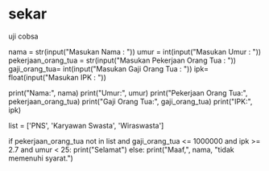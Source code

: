 # sekar
uji cobsa

nama = str(input("Masukan Nama : "))
umur = int(input("Masukan Umur : "))
pekerjaan_orang_tua = str(input("Masukan Pekerjaan Orang Tua : "))
gaji_orang_tua= int(input("Masukan Gaji Orang Tua : "))
ipk= float(input("Masukan IPK : "))

print("Nama:", nama)
print("Umur:", umur)
print("Pekerjaan Orang Tua:", pekerjaan_orang_tua)
print("Gaji Orang Tua:", gaji_orang_tua)
print("IPK:", ipk)

list = ['PNS', 'Karyawan Swasta', 'Wiraswasta']

if pekerjaan_orang_tua not in list and gaji_orang_tua <= 1000000 and ipk >= 2.7 and umur < 25:
    print("Selamat")
else:
    print("Maaf,", nama, "tidak  memenuhi syarat.")

